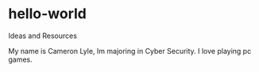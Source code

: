 # hello-world
Ideas and Resources

My name is Cameron Lyle, Im majoring in Cyber Security. I love playing pc games.
